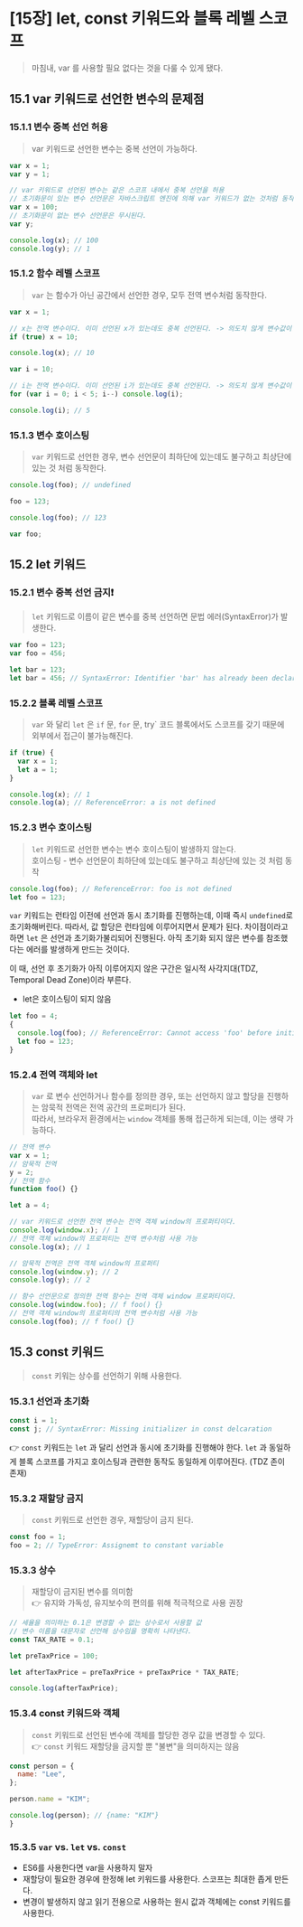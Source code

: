 # [15장] let, const 키워드와 블록 레벨 스코프

> 마침내, var 를 사용할 필요 없다는 것을 다룰 수 있게 됐다.

## 15.1 var 키워드로 선언한 변수의 문제점
### 15.1.1 변수 중복 선언 허용
> var 키워드로 선언한 변수는 중복 선언이 가능하다. 

```javascript
var x = 1;
var y = 1;

// var 키워드로 선언된 변수는 같은 스코프 내에서 중복 선언을 허용
// 초기화문이 있는 변수 선언문은 자바스크립트 엔진에 의해 var 키워드가 없는 것처럼 동작
var x = 100;
// 초기화문이 없는 변수 선언문은 무시된다. 
var y;

console.log(x); // 100
console.log(y); // 1
```

### 15.1.2 함수 레벨 스코프

> `var` 는 함수가 아닌 공간에서 선언한 경우, 모두 전역 변수처럼 동작한다.

```javascript
var x = 1;

// x는 전역 변수이다. 이미 선언된 x가 있는데도 중복 선언된다. -> 의도치 않게 변수값이 변경 되는 부작용이 생김
if (true) x = 10; 

console.log(x); // 10
```

```javascript
var i = 10;

// i는 전역 변수이다. 이미 선언된 i가 있는데도 중복 선언된다. -> 의도치 않게 변수값이 변경 되는 부작용이 생김
for (var i = 0; i < 5; i--) console.log(i);

console.log(i); // 5
```

### 15.1.3 변수 호이스팅
> `var` 키워드로 선언한 경우, 변수 선언문이 최하단에 있는데도 불구하고 최상단에 있는 것 처럼 동작한다.
```javascript
console.log(foo); // undefined

foo = 123;

console.log(foo); // 123

var foo;
```


## 15.2 let 키워드

### 15.2.1 변수 중복 선언 금지❗
> `let` 키워드로 이름이 같은 변수를 중복 선언하면 문법 에러(SyntaxError)가 발생한다.

```javascript
var foo = 123;
var foo = 456;

let bar = 123;
let bar = 456; // SyntaxError: Identifier 'bar' has already been declared
```


### 15.2.2 블록 레벨 스코프
> `var` 와 달리 `let` 은 `if` 문, `for` 문, try` 코드 블록에서도 스코프를 갖기 때문에 외부에서 접근이 불가능해진다.

```javascript
if (true) {
  var x = 1;
  let a = 1;
}

console.log(x); // 1
console.log(a); // ReferenceError: a is not defined
```


### 15.2.3 변수 호이스팅
> `let` 키워드로 선언한 변수는 변수 호이스팅이 발생하지 않는다. <br>
> 호이스팅 - 변수 선언문이 최하단에 있는데도 불구하고 최상단에 있는 것 처럼 동작

```javascript
console.log(foo); // ReferenceError: foo is not defined
let foo = 123;
```

`var` 키워드는 런타임 이전에 선언과 동시 초기화를 진행하는데, 이때 즉시 `undefined`로 초기화해버린다. 따라서, 값 할당은 런타임에 이루어지면서 문제가 된다.
차이점이라고 하면 `let` 은 선언과 초기화가불리되어 진행된다. 아직 초기화 되지 않은 변수를 참조했다는 에러를 발생하게 만드는 것이다.

이 때, 선언 후 초기화가 아직 이루어지지 않은 구간은 일시적 사각지대(TDZ, Temporal Dead Zone)이라 부른다.

- let은 호이스팅이 되지 않음 
```javascript
let foo = 4;
{
  console.log(foo); // ReferenceError: Cannot access 'foo' before initilization
  let foo = 123;
}
```

### 15.2.4 전역 객체와 let

> `var` 로 변수 선언하거나 함수를 정의한 경우, 또는 선언하지 않고 할당을 진행하는 암묵적 전역은 전역 공간의 프로퍼티가 된다.<br>
따라서, 브라우저 환경에서는 `window` 객체를 통해 접근하게 되는데, 이는 생략 가능하다.

```javascript
// 전역 변수
var x = 1;
// 암묵적 전역
y = 2;
// 전역 함수
function foo() {}

let a = 4;

// var 키워드로 선언한 전역 변수는 전역 객체 window의 프로퍼티이다. 
console.log(window.x); // 1
// 전역 객체 window의 프로퍼티는 전역 변수처럼 사용 가능
console.log(x); // 1

// 암묵적 전역은 전역 객체 window의 프로퍼티
console.log(window.y); // 2
console.log(y); // 2

// 함수 선언문으로 정의한 전역 함수는 전역 객체 window 프로퍼티이다. 
console.log(window.foo); // f foo() {}
// 전역 객체 window의 프로퍼티의 전역 변수처럼 사용 가능 
console.log(foo); // f foo() {}

```

## 15.3 const 키워드

> `const` 키워는 상수를 선언하기 위해 사용한다. 

### 15.3.1 선언과 초기화

```javascript
const i = 1;
const j; // SyntaxError: Missing initializer in const delcaration
```

👉 `const` 키워드는 `let` 과 달리 선언과 동시에 초기화를 진행해야 한다.
 `let` 과 동일하게 블록 스코프를 가지고 호이스팅과 관련한 동작도 동일하게 이루어진다. (TDZ 존이 존재)

### 15.3.2 재할당 금지
> `const` 키워드로 선언한 경우, 재할당이 금지 된다.

```javascript
const foo = 1;
foo = 2; // TypeError: Assignemt to constant variable
```


### 15.3.3 상수

> 재할당이 금지된 변수를 의미함 <br>
👉 유지와 가독성, 유지보수의 편의를 위해 적극적으로 사용 권장

```javascript
// 세율을 의미하는 0.1은 변경할 수 없는 상수로서 사용할 값
// 변수 이름을 대문자로 선언해 상수임을 명확히 나타낸다. 
const TAX_RATE = 0.1;

let preTaxPrice = 100;

let afterTaxPrice = preTaxPrice + preTaxPrice * TAX_RATE;

console.log(afterTaxPrice);
```


### 15.3.4 const 키워드와 객체

> `const` 키워드로 선언된 변수에 객체를 할당한 경우 값을 변경할 수 있다. <br>
👉 `const` 키워드 재할당을 금지할 뿐 "불변"을 의미하지는 않음 

```javascript
const person = {
  name: "Lee",
};

person.name = "KIM";

console.log(person); // {name: "KIM"}
}
```

### 15.3.5 `var` vs. `let` vs. `const`

- ES6를 사용한다면 var을 사용하지 말자
- 재할당이 필요한 경우에 한정해 let 키워드를 사용한다. 스코프는 최대한 좁게 만든다.
- 변경이 발생하지 않고 읽기 전용으로 사용하는 원시 값과 객체에는 const 키워드를 사용한다.

